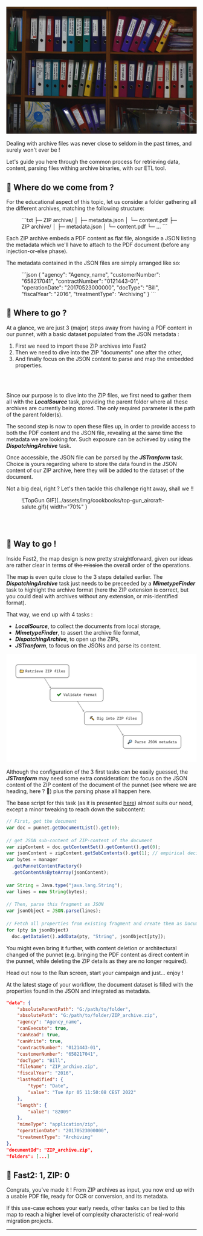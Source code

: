 ![Blog cover](../assets/img/cookbooks/fromZiptoPunnet_cover.jpg)

Dealing with archive files was never close to seldom in the past times, and surely won't ever be !

Let's guide you here through the common process for retrieving data, content, parsing files withing archive binaries, with our ETL tool.

## 🧐 Where do we come from ?

For the educational aspect of this topic, let us consider a folder gathering all the different archives, matching the following structure:

<!-- ![ZIP tree view](../assets/img/cookbooks/fromZip2Punnet.png){ width="50%" } -->

<figure markdown>
```txt
├─ ZIP archive/
│       ├─ metadata.json
│       └─ content.pdf
├─  ZIP archive/
│       ├─ metadata.json
│       └─ content.pdf
└─ ...
```
</figure>

Each ZIP archive embeds a PDF content as flat file, alongside a JSON listing the metadata which we'll have to attach to the PDF document (before any injection-or-else phase).

The metadata contained in the JSON files are simply arranged like so:

<figure markdown>
```json
{
  "agency": "Agency_name",
  "customerNumber": "658217041",
  "contractNumber": "0121443-01",
  "operationDate": "20170523000000",
  "docType": "Bill",
  "fiscalYear": "2016",
  "treatmentType": "Archiving"
}
```
</figure>

## 🤔 Where to go ?

At a glance, we are just 3 (major) steps away from having a PDF content in our punnet, with a basic dataset populated from the JSON metadata :

1. First we need to import these ZIP archives into Fast2
1. Then we need to dive into the ZIP "documents" one after the other,
1. And finally focus on the JSON content to parse and map the embedded properties.

<br/>
<br/>

Since our purpose is to dive into the ZIP files, we first need to gather them all with the _**LocalSource**_ task, providing the parent folder where all these archives are currently being stored. The only required parameter is the path of the parent folder(s).

The second step is now to open these files up, in order to provide access to both the PDF content and the JSON file, revealing at the same time the metadata we are looking for. Such exposure can be achieved by using the _**DispatchingArchive**_ task.

Once accessible, the JSON file can be parsed by the _**JSTranform**_ task. Choice is yours regarding where to store the data found in the JSON content of our ZIP archive, here they will be added to the dataset of the document.

Not a big deal, right ? Let's then tackle this challenge right away, shall we !!

<figure markdown>
![TopGun GIF](../assets/img/cookbooks/top-gun_aircraft-salute.gif){ width="70%" }
</figure>

<br/>
<br/>

## 🚀 Way to go !

Inside Fast2, the map design is now pretty straightforward, given our ideas are rather clear in terms of <strike>the mission</strike> the overall order of the operations.

The map is even quite close to the 3 steps detailed earlier. The _**DispatchingArchive**_ task just needs to be preceeded by a _**MimetypeFinder**_ task to highlight the archive format (here the ZIP extension is correct, but you could deal with archives without any extension, or mis-identified format).

That way, we end up with 4 tasks :

- _**LocalSource**_, to collect the documents from local storage,
- _**MimetypeFinder**_, to assert the archive file format,
- _**DispatchingArchive**_, to open up the ZIPs,
- _**JSTranform**_, to focus on the JSONs and parse its content.

![Map to build for ZIP extractio](../assets/img/cookbooks/fromZip2Punnet_map.png)

Although the configuration of the 3 first tasks can be easily guessed, the _**JSTranform**_ may need some extra consideration: the focus on the JSON content of the ZIP content of the document of the punnet (see where we are heading, here ? 👀) plus the parsing phase all happen here.

The base script for this task (as it is presented [here](../../advanced/javascript/#map-from-json)) almost suits our need, except a minor tweaking to reach down the subcontent:

```js
// First, get the document
var doc = punnet.getDocumentList().get(0);

// get JSON sub-content of ZIP-content of the document
var zipContent = doc.getContentSet().getContent().get(0);
var jsonContent = zipContent.getSubContents().get(1); // empirical decision, PDF comes first
var bytes = manager
  .getPunnetContentFactory()
  .getContentAsByteArray(jsonContent);

var String = Java.type("java.lang.String");
var lines = new String(bytes);

// Then, parse this fragment as JSON
var jsonObject = JSON.parse(lines);

// Fetch all properties from existing fragment and create them as Document data
for (pty in jsonObject)
  doc.getDataSet().addData(pty, "String", jsonObject[pty]);
```

You might even bring it further, with content deletion or architectural changed of the punnet (e.g. bringing the PDF content as direct content in the punnet, while deleting the ZIP details as they are no longer required).

Head out now to the Run screen, start your campaign and just... enjoy !

At the latest stage of your workflow, the document dataset is filled with the properties found in the JSON and integrated as metadata.

```json hl_lines="4 8-12 21-22"
"data": {
    "absoluteParentPath": "G:/path/to/folder",
    "absolutePath": "G:/path/to/folder/ZIP_archive.zip",
    "agency": "Agency_name",
    "canExecute": true,
    "canRead": true,
    "canWrite": true,
    "contractNumber": "0121443-01",
    "customerNumber": "658217041",
    "docType": "Bill",
    "fileName": "ZIP_archive.zip",
    "fiscalYear": "2016",
    "lastModified": {
        "type": "Date",
        "value": "Tue Apr 05 11:50:08 CEST 2022"
    },
    "length": {
        "value": "82009"
    },
    "mimeType": "application/zip",
    "operationDate": "20170523000000",
    "treatmentType": "Archiving"
},
"documentId": "ZIP_archive.zip",
"folders": [...]
```

## 👏 Fast2: 1, ZIP: 0

Congrats, you've made it ! From ZIP archives as input, you now end up with a usable PDF file, ready for OCR or conversion, and its metadata.

If this use-case echoes your early needs, other tasks can be tied to this map to reach a higher level of complexity characteristic of real-world migration projects.

---
